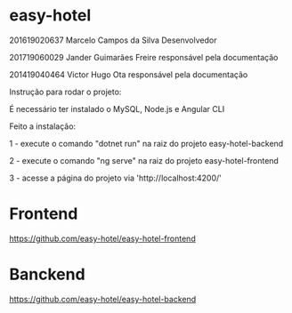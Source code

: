 # easy-hotel

201619020637  Marcelo Campos da Silva Desenvolvedor

201719060029  Jander Guimarães Freire  responsável pela documentação

201419040464 Victor Hugo Ota responsável pela documentação

Instrução para rodar o projeto:

É necessário ter instalado o MySQL, Node.js e Angular CLI

Feito a instalação:

1 - execute o comando "dotnet run" na raiz do projeto easy-hotel-backend

2 - execute o comando "ng serve" na raiz do projeto easy-hotel-frontend

3 - acesse a página do projeto via 'http://localhost:4200/'

# Frontend

https://github.com/easy-hotel/easy-hotel-frontend

# Banckend

https://github.com/easy-hotel/easy-hotel-backend
